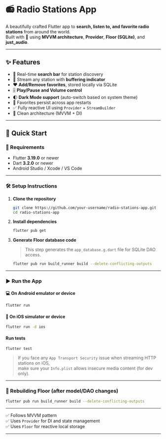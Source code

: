 # 📻 Radio Stations App

A beautifully crafted Flutter app to **search, listen to, and favorite radio stations** from around the world.  
Built with 💙 using **MVVM architecture**, **Provider**, **Floor (SQLite)**, and **just_audio**.

---

## ✨ Features

- 🔎 Real-time **search bar** for station discovery
- 📡 Stream any station with **buffering indicator**
- ❤️ **Add/Remove favorites**, stored locally via SQLite
- 🎚️ **Play/Pause and Volume control**
- 🌓 **Dark Mode support** (auto-switch based on system theme)
- 💾 Favorites persist across app restarts
- ✅ Fully reactive UI using `Provider` + `StreamBuilder`
- 🚀 Clean architecture (MVVM + DI)

---

## 🚀 Quick Start

### 🔧 Requirements

- Flutter **3.19.0** or newer
- Dart **3.2.0** or newer
- Android Studio / Xcode / VS Code

---

### 🛠 Setup Instructions

1. **Clone the repository**

   ```bash
   git clone https://github.com/your-username/radio-stations-app.git
   cd radio-stations-app
   ```

2. **Install dependencies**

   ```bash
   flutter pub get
   ```

3. **Generate Floor database code**

   > This step generates the `app_database.g.dart` file for SQLite DAO access.

   ```bash
   flutter pub run build_runner build --delete-conflicting-outputs
   ```

---

### ▶️ Run the App

#### 💻 On Android emulator or device

```bash
flutter run
```

#### 🍎 On iOS simulator or device

```bash
flutter run -d ios
```

#### Run tests

```bash
flutter test
```

> If you face any `App Transport Security` issue when streaming HTTP stations on iOS,  
> make sure your `Info.plist` allows insecure media content (for dev only).

---

### 🔁 Rebuilding Floor (after model/DAO changes)

```bash
flutter pub run build_runner build --delete-conflicting-outputs
```

---

✅ Follows MVVM pattern  
✅ Uses `Provider` for DI and state management  
✅ Uses `Floor` for reactive local storage

---

